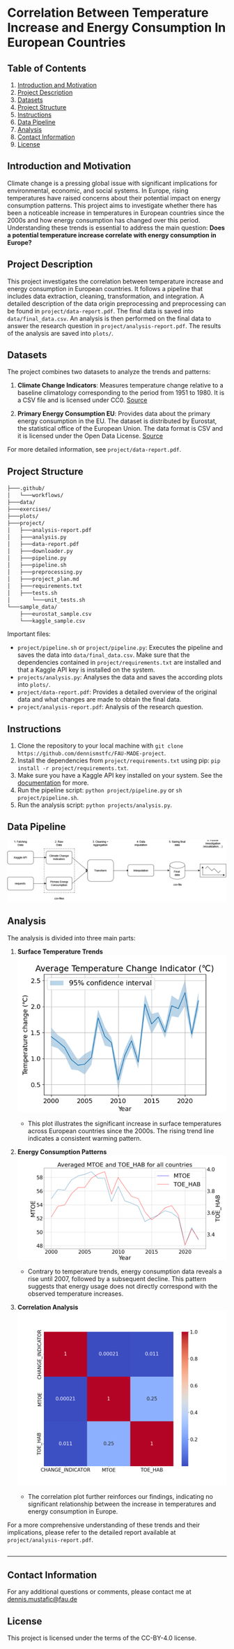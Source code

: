 # Correlation Between Temperature Increase and Energy Consumption In European Countries

## Table of Contents
1. [Introduction and Motivation](#introduction-and-motivation)
2. [Project Description](#project-description)
3. [Datasets](#datasets)
4. [Project Structure](#project-structure)
5. [Instructions](#instructions)
6. [Data Pipeline](#data-pipeline)
7. [Analysis](#analysis)
8. [Contact Information](#contact-information)
9. [License](#license)

## Introduction and Motivation <a name="introduction-and-motivation"></a>
Climate change is a pressing global issue with significant implications for environmental, economic, and social systems. In Europe, rising temperatures have raised concerns about their potential impact on energy consumption patterns. This project aims to investigate whether there has been a noticeable increase in temperatures in European countries since the 2000s and how energy consumption has changed over this period. Understanding these trends is essential to address the main question: **Does a potential temperature increase correlate with energy consumption in Europe?**

## Project Description <a name="project-description"></a>
This project investigates the correlation between temperature increase and energy consumption in European countries. It follows a pipeline that includes data extraction, cleaning, transformation, and integration. A detailed description of the data origin preprocessing and preprocessing can be found in `project/data-report.pdf`. The final data is saved into `data/final_data.csv`. An analysis is then performed on the final data to answer the research question in `project/analysis-report.pdf`. The results of the analysis are saved into `plots/`.

## Datasets <a name="datasets"></a>
The project combines two datasets to analyze the trends and patterns:
1. **Climate Change Indicators**: Measures temperature change relative to a baseline climatology corresponding
to the period from 1951 to 1980. It is a CSV file and is licensed under CC0. [Source](https://www.kaggle.com/datasets/tarunrm09/climate-change-indicators)

2. **Primary Energy Consumption EU**: Provides data about the primary energy consumption in the EU.  The dataset is distributed by Eurostat, the statistical office of the European Union. The data format is CSV and it is licensed under the Open Data License. [Source](https://ec.europa.eu/eurostat/databrowser/view/sdg_07_10/default/table)

For more detailed information, see `project/data-report.pdf`.

## Project Structure <a name="project-structure"></a>

```
├───.github/
│   └───workflows/
├───data/
├───exercises/
├───plots/
├───project/
│	├───analysis-report.pdf
│	├───analysis.py
│	├───data-report.pdf
│	├───downloader.py
│	├───pipeline.py
│	├───pipeline.sh
│	├───preprocessing.py
│	├───project_plan.md
│	├───requirements.txt
│	├───tests.sh
│   	└───unit_tests.sh
└───sample_data/
	├───eurostat_sample.csv
   	└───kaggle_sample.csv
```

Important files:
- `project/pipeline.sh` or `project/pipeline.py`: Executes the pipeline and saves the data into `data/final_data.csv`. Make sure that the dependencies contained in `project/requirements.txt` are installed and that a Kaggle API key is installed on the system.
- `projects/analysis.py`: Analyses the data and saves the according plots into `plots/`.
- `project/data-report.pdf`: Provides a detailed overview of the original data and what changes are made to obtain the final data.
- `project/analysis-report.pdf`: Analysis of the research question.


## Instructions <a name="instructions"></a>
1. Clone the repository to your local machine with `git clone https://github.com/dennismstfc/FAU-MADE-project`.
2. Install the dependencies from `project/requirements.txt` using pip: `pip install -r project/requirements.txt`.
3. Make sure you have a Kaggle API key installed on your system. See the [documentation](https://www.kaggle.com/docs/api) for more.
4. Run the pipeline script: `python project/pipeline.py` or `sh project/pipeline.sh`.
5. Run the analysis script: `python projects/analysis.py`.

## Data Pipeline <a name="data-pipeline"></a>
![pipeline](project/data_pipeline.png)


## Analysis <a name="analysis"></a>
The analysis is divided into three main parts:

1. **Surface Temperature Trends** ![Temperature increase](plots/CHANGE_INDICATOR_lineplot.png)
    - This plot illustrates the significant increase in surface temperatures across European countries since the 2000s. The rising trend line indicates a consistent warming pattern.

2. **Energy Consumption Patterns** ![Energy consumption](plots/MTOE_TOE_HAB_line_twinx_plot.png)
    - Contrary to temperature trends, energy consumption data reveals a rise until 2007, followed by a subsequent decline. This pattern suggests that energy usage does not directly correspond with the observed temperature increases.

3. **Correlation Analysis** ![Correlation](plots/spearman_correlation_plot.png)
    - The correlation plot further reinforces our findings, indicating no significant relationship between the increase in temperatures and energy consumption in Europe.

For a more comprehensive understanding of these trends and their implications, please refer to the detailed report available at `project/analysis-report.pdf`.

##

---

## Contact Information <a name="contact-information"></a>
For any additional questions or comments, please contact me at dennis.mustafic@fau.de

## License <a name="license"></a>
This project is licensed under the terms of the CC-BY-4.0 license.
